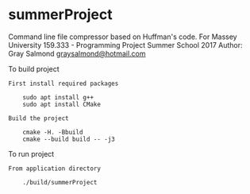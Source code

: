 # summerProject

Command line file compressor based on Huffman's code.
For Massey University 159.333 - Programming Project Summer School 2017
Author: Gray Salmond <graysalmond@hotmail.com>

To build project

    First install required packages

        sudo apt install g++
        sudo apt install CMake

    Build the project

        cmake -H. -Bbuild
        cmake --build build -- -j3

To run project

    From application directory

        ./build/summerProject